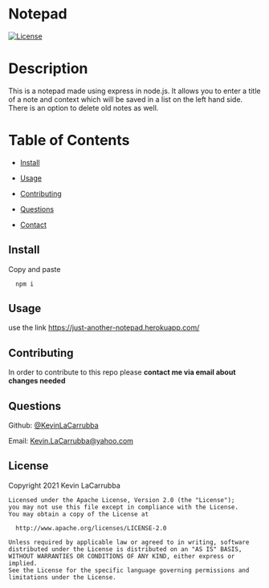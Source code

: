 # Notepad 
  [![License](https://img.shields.io/badge/License-Apache2.0-green)](https://opensource.org/licenses/Apache2.0)


  # Description
  
  This is a notepad made using express in node.js. It allows you to enter a title of a note and context which will be saved in a list on the left hand side. There is an option to delete old notes as well.
  
  # Table of Contents
  
  * [Install](#install)
  
  * [Usage](#usage)
  
  * [Contributing](#contributing)

  * [Questions](#questions)

  * [Contact](#contact)
  
  ## Install
  
  Copy and paste 
  
  
      npm i
  
  
  ## Usage

  use the link https://just-another-notepad.herokuapp.com/

  ## Contributing

  In order to contribute to this repo please **contact me via email about changes needed**

  ## Questions
  Github: [@KevinLaCarrubba](https://github.com/KevinLaCarrubba?tab=repositories)

  Email: Kevin.LaCarrubba@yahoo.com
  
  ## License
   Copyright 2021 Kevin LaCarrubba

    Licensed under the Apache License, Version 2.0 (the "License");
    you may not use this file except in compliance with the License.
    You may obtain a copy of the License at
 
      http://www.apache.org/licenses/LICENSE-2.0
 
    Unless required by applicable law or agreed to in writing, software
    distributed under the License is distributed on an "AS IS" BASIS,
    WITHOUT WARRANTIES OR CONDITIONS OF ANY KIND, either express or implied.
    See the License for the specific language governing permissions and
    limitations under the License.
  

